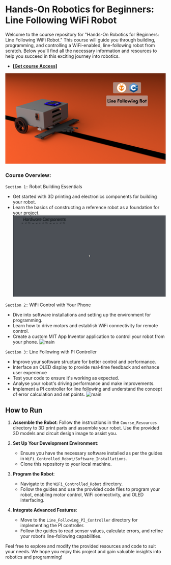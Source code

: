 # Hands-On Robotics for Beginners: Line Following WiFi Robot

Welcome to the course repository for "Hands-On Robotics for Beginners: Line Following WiFi Robot." This course will guide you through building, programming, and controlling a WiFi-enabled, line-following robot from scratch. Below you'll find all the necessary information and resources to help you succeed in this exciting journey into robotics.

- **[[Get course Access]](https://robotisim.com/project-based-course/)**

![main](https://github.com/Robotisim/Robotics-for-Begginers-Hands-On/blob/main/resources/thumbnail.png)
### Course Overview:

`Section 1:` Robot Building Essentials

- Get started with 3D printing and electronics components for building your robot.
- Learn the basics of constructing a reference robot as a foundation for your project.
![main](https://github.com/Robotisim/Robotics-for-Begginers-Hands-On/blob/main/resources/1_microROS_bot_circuit.gif)

`Section 2:` WiFi Control with Your Phone

- Dive into software installations and setting up the environment for programming.
- Learn how to drive motors and establish WiFi connectivity for remote control.
- Create a custom MIT App Inventor application to control your robot from your phone.
![main](https://github.com/Robotisim/Robotics-for-Begginers-Hands-On/blob/main/resources/2_wii_driving.gif)

`Section 3:` Line Following with PI Controller

- Improve your software structure for better control and performance.
- Interface an OLED display to provide real-time feedback and enhance user experience
- Test your code to ensure it's working as expected.
- Analyse your robot's driving performance and make improvements.
- Implement a PI controller for line following and understand the concept of error calculation and set points.
![main](https://github.com/Robotisim/Robotics-for-Begginers-Hands-On/blob/main/resources/3_line_following)
## How to Run

1. **Assemble the Robot**: Follow the instructions in the `Course_Resources` directory to 3D print parts and assemble your robot. Use the provided 3D models and circuit design image to assist you.

2. **Set Up Your Development Environment**:
   - Ensure you have the necessary software installed as per the guides in `WiFi_Controlled_Robot/Software_Installations`.
   - Clone this repository to your local machine.

3. **Program the Robot**:
   - Navigate to the `WiFi_Controlled_Robot` directory.
   - Follow the guides and use the provided code files to program your robot, enabling motor control, WiFi connectivity, and OLED interfacing.

4. **Integrate Advanced Features**:
   - Move to the `Line_Following_PI_Controller` directory for implementing the PI controller.
   - Follow the guides to read sensor values, calculate errors, and refine your robot’s line-following capabilities.

Feel free to explore and modify the provided resources and code to suit your needs. We hope you enjoy this project and gain valuable insights into robotics and programming!
